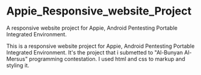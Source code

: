 # Appie_Responsive_website_Project
A responsive website project for Appie, Android Pentesting Portable Integrated Environment.

This is a responsive website project for Appie, Android Pentesting Portable Integrated Environment. It's the project that i submetted to "Al-Bunyan Al-Mersus" programming 
contestation.
I used html and css to markup and styling it. 
